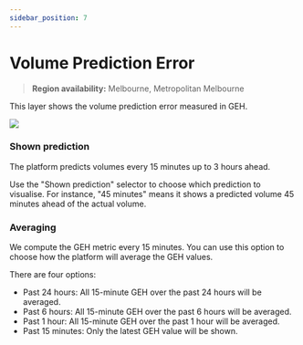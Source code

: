 ```yaml
---
sidebar_position: 7
---
```


# Volume Prediction Error

> **Region availability:** Melbourne, Metropolitan Melbourne

This layer shows the volume prediction error measured in GEH.

![](/img/map/layers/vol-pred-error.png)

### Shown prediction

The platform predicts volumes every 15 minutes up to 3 hours ahead.

Use the "Shown prediction" selector to choose which prediction to visualise.
For instance, "45 minutes" means it shows a predicted volume 45 minutes ahead of the actual volume.

### Averaging

We compute the GEH metric every 15 minutes.
You can use this option to choose how the platform will average the GEH values.

There are four options:
- Past 24 hours: All 15-minute GEH over the past 24 hours will be averaged.
- Past 6 hours: All 15-minute GEH over the past 6 hours will be averaged.
- Past 1 hour: All 15-minute GEH over the past 1 hour will be averaged.
- Past 15 minutes: Only the latest GEH value will be shown.

